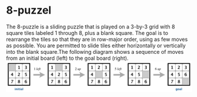 # 8-puzzel
The 8-puzzle is a sliding puzzle that is played on a 3-by-3 grid with 8 square tiles labeled 1 through 8, plus a blank square. The goal is to rearrange the tiles so that they are in row-major order, using as few moves as possible. You are permitted to slide tiles either horizontally or vertically into the blank square.The following diagram shows a sequence of moves from an initial board (left) to the goal board (right).
![8-puzzel solved](https://github.com/rajan9519/images/blob/master/puzzel.png)
